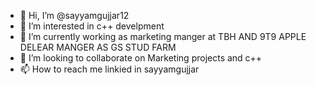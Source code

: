 - 👋 Hi, I’m @sayyamgujjar12
- 👀 I’m interested in c++ develpment
- 🌱 I’m currently working as marketing manger at TBH   AND 9T9 APPLE DELEAR  MANGER AS GS STUD FARM 
- 💞️ I’m looking to collaborate on Marketing projects and c++
- 📫 How to reach me linkied in sayyamgujjar


